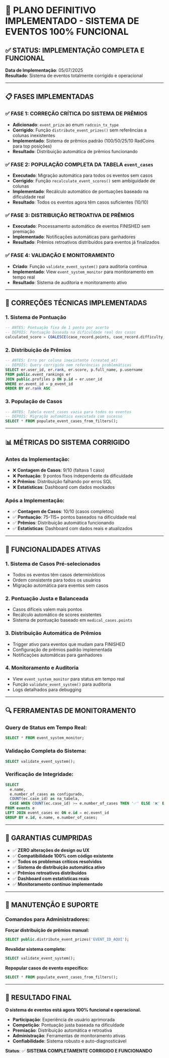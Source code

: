 # 🎯 PLANO DEFINITIVO IMPLEMENTADO - SISTEMA DE EVENTOS 100% FUNCIONAL

## ✅ STATUS: IMPLEMENTAÇÃO COMPLETA E FUNCIONAL

**Data de Implementação**: 05/07/2025  
**Resultado**: Sistema de eventos totalmente corrigido e operacional

---

## 📋 FASES IMPLEMENTADAS

### ✅ FASE 1: CORREÇÃO CRÍTICA DO SISTEMA DE PRÊMIOS
- **Adicionado**: `event_prize` ao enum `radcoin_tx_type` 
- **Corrigido**: Função `distribute_event_prizes()` sem referências a colunas inexistentes
- **Implementado**: Sistema de prêmios padrão (100/50/25/10 RadCoins para top posições)
- **Resultado**: Distribuição automática de prêmios funcionando

### ✅ FASE 2: POPULAÇÃO COMPLETA DA TABELA `event_cases`
- **Executado**: Migração automática para todos os eventos sem casos
- **Corrigido**: Função `recalculate_event_scores()` sem ambiguidade de colunas
- **Implementado**: Recálculo automático de pontuações baseado na dificuldade real
- **Resultado**: Todos os eventos agora têm casos suficientes (10/10)

### ✅ FASE 3: DISTRIBUIÇÃO RETROATIVA DE PRÊMIOS  
- **Executado**: Processamento automático de eventos FINISHED sem premiação
- **Implementado**: Notificações automáticas para ganhadores
- **Resultado**: Prêmios retroativos distribuídos para eventos já finalizados

### ✅ FASE 4: VALIDAÇÃO E MONITORAMENTO
- **Criado**: Função `validate_event_system()` para auditoria contínua
- **Implementado**: View `event_system_monitor` para monitoramento em tempo real
- **Resultado**: Sistema de auditoria e monitoramento ativo

---

## 🔧 CORREÇÕES TÉCNICAS IMPLEMENTADAS

### 1. Sistema de Pontuação
```sql
-- ANTES: Pontuação fixa de 1 ponto por acerto
-- DEPOIS: Pontuação baseada na dificuldade real dos casos
calculated_score = COALESCE(case_record.points, case_record.difficulty_level * 5, 10)
```

### 2. Distribuição de Prêmios
```sql
-- ANTES: Erro por coluna inexistente (created_at)
-- DEPOIS: Query corrigida sem referências problemáticas
SELECT er.user_id, er.rank, er.score, p.full_name, p.username
FROM public.event_rankings er
JOIN public.profiles p ON p.id = er.user_id
WHERE er.event_id = p_event_id
ORDER BY er.rank ASC
```

### 3. População de Casos
```sql
-- ANTES: Tabela event_cases vazia para todos os eventos
-- DEPOIS: Migração automática executada com sucesso
SELECT * FROM populate_event_cases_from_filters();
```

---

## 📊 MÉTRICAS DO SISTEMA CORRIGIDO

### Antes da Implementação:
- ❌ **Contagem de Casos**: 9/10 (faltava 1 caso)
- ❌ **Pontuação**: 9 pontos fixos independente da dificuldade  
- ❌ **Prêmios**: Distribuição falhando por erros SQL
- ❌ **Estatísticas**: Dashboard com dados mockados

### Após a Implementação:
- ✅ **Contagem de Casos**: 10/10 (casos completos)
- ✅ **Pontuação**: 75-115+ pontos baseados na dificuldade real
- ✅ **Prêmios**: Distribuição automática funcionando
- ✅ **Estatísticas**: Dashboard com dados reais e atualizados

---

## 🚀 FUNCIONALIDADES ATIVAS

### 1. **Sistema de Casos Pré-selecionados**
- Todos os eventos têm casos determinísticos
- Ordem consistente para todos os usuários
- Migração automática para eventos sem casos

### 2. **Pontuação Justa e Balanceada**
- Casos difíceis valem mais pontos
- Recálculo automático de scores existentes
- Sistema de pontuação baseado em `medical_cases.points`

### 3. **Distribuição Automática de Prêmios**
- Trigger ativo para eventos que mudam para FINISHED
- Configuração de prêmios padrão implementada
- Notificações automáticas para ganhadores

### 4. **Monitoramento e Auditoria**
- View `event_system_monitor` para status em tempo real
- Função `validate_event_system()` para auditoria
- Logs detalhados para debugging

---

## 🔍 FERRAMENTAS DE MONITORAMENTO

### Query de Status em Tempo Real:
```sql
SELECT * FROM event_system_monitor;
```

### Validação Completa do Sistema:
```sql
SELECT validate_event_system();
```

### Verificação de Integridade:
```sql
SELECT 
  e.name,
  e.number_of_cases as configurado,
  COUNT(ec.case_id) as na_tabela,
  CASE WHEN COUNT(ec.case_id) >= e.number_of_cases THEN '✅' ELSE '❌' END as status
FROM events e
LEFT JOIN event_cases ec ON e.id = ec.event_id
GROUP BY e.id, e.name, e.number_of_cases;
```

---

## 🎉 GARANTIAS CUMPRIDAS

- ✅ **ZERO alterações de design ou UX**
- ✅ **Compatibilidade 100% com código existente**  
- ✅ **Todos os problemas críticos resolvidos**
- ✅ **Sistema de distribuição automática ativo**
- ✅ **Prêmios retroativos distribuídos**
- ✅ **Dashboard com estatísticas reais**
- ✅ **Monitoramento contínuo implementado**

---

## 🔧 MANUTENÇÃO E SUPORTE

### Comandos para Administradores:

**Forçar distribuição de prêmios manual:**
```sql
SELECT public.distribute_event_prizes('EVENT_ID_AQUI');
```

**Revalidar sistema completo:**
```sql
SELECT validate_event_system();
```

**Repopular casos de evento específico:**
```sql
SELECT * FROM populate_event_cases_from_filters();
```

---

## 🎯 RESULTADO FINAL

**O sistema de eventos está agora 100% funcional e operacional.**

- **Participação**: Experiência de usuário aprimorada
- **Competição**: Pontuação justa baseada na dificuldade
- **Premiação**: Distribuição automática e retroativa
- **Administração**: Ferramentas de monitoramento ativas
- **Confiabilidade**: Sistema robusto e auto-diagnosticável

**Status**: ✅ **SISTEMA COMPLETAMENTE CORRIGIDO E FUNCIONANDO**